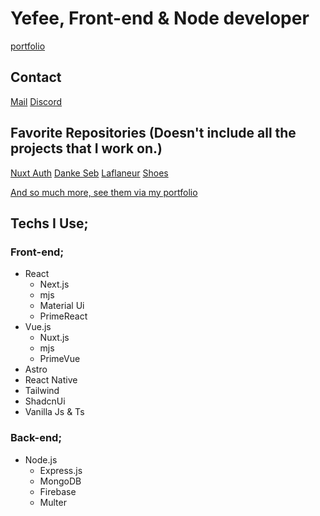 # Yefee, Front-end & Node developer
[portfolio](https://portfolio-yefee8.vercel.app/)

## Contact
[Mail](mailto:findikliyavuzefe@gmail.com)
[Discord](https://discord.com/users/420291800905940992)

## Favorite Repositories (Doesn't include all the projects that I work on.)
[Nuxt Auth](https://github.com/Yefee8/nuxt-auth)
[Danke Seb](https://github.com/Yefee8/dankeseb)
[Laflaneur](https://laflaneur.vercel.app)
[Shoes](https://github.com/Yefee8/shoes)

[And so much more, see them via my portfolio](https://github.com/Yefee8/portfolio)

## Techs I Use;

### Front-end;
* React
  * Next.js
  * mjs
  * Material Ui
  * PrimeReact
* Vue.js
  * Nuxt.js
  * mjs
  * PrimeVue
* Astro
* React Native
* Tailwind
* ShadcnUi
* Vanilla Js & Ts

### Back-end;
* Node.js
  * Express.js
  * MongoDB
  * Firebase
  * Multer
